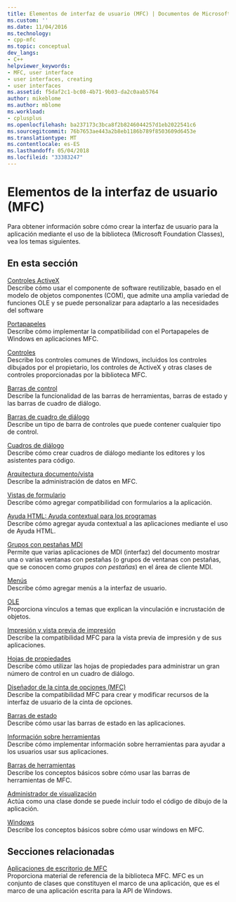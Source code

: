 ```yaml
---
title: Elementos de interfaz de usuario (MFC) | Documentos de Microsoft
ms.custom: ''
ms.date: 11/04/2016
ms.technology:
- cpp-mfc
ms.topic: conceptual
dev_langs:
- C++
helpviewer_keywords:
- MFC, user interface
- user interfaces, creating
- user interfaces
ms.assetid: f5daf2c1-bc08-4b71-9b03-da2c0aab5764
author: mikeblome
ms.author: mblome
ms.workload:
- cplusplus
ms.openlocfilehash: ba237173c3bca8f2b8246044257d1eb2022541c6
ms.sourcegitcommit: 76b7653ae443a2b8eb1186b789f8503609d6453e
ms.translationtype: MT
ms.contentlocale: es-ES
ms.lasthandoff: 05/04/2018
ms.locfileid: "33383247"
---
```

# <a name="user-interface-elements-mfc"></a>Elementos de la interfaz de usuario (MFC)
Para obtener información sobre cómo crear la interfaz de usuario para la aplicación mediante el uso de la biblioteca (Microsoft Foundation Classes), vea los temas siguientes.  
  
## <a name="in-this-section"></a>En esta sección  
 [Controles ActiveX](../mfc/activex-controls.md)  
 Describe cómo usar el componente de software reutilizable, basado en el modelo de objetos componentes (COM), que admite una amplia variedad de funciones OLE y se puede personalizar para adaptarlo a las necesidades del software  
  
 [Portapapeles](../mfc/clipboard.md)  
 Describe cómo implementar la compatibilidad con el Portapapeles de Windows en aplicaciones MFC.  
  
 [Controles](../mfc/controls-mfc.md)  
 Describe los controles comunes de Windows, incluidos los controles dibujados por el propietario, los controles de ActiveX y otras clases de controles proporcionadas por la biblioteca MFC.  
  
 [Barras de control](../mfc/control-bars.md)  
 Describe la funcionalidad de las barras de herramientas, barras de estado y las barras de cuadro de diálogo.  
  
 [Barras de cuadro de diálogo](../mfc/dialog-bars.md)  
 Describe un tipo de barra de controles que puede contener cualquier tipo de control.  
  
 [Cuadros de diálogo](../mfc/dialog-boxes.md)  
 Describe cómo crear cuadros de diálogo mediante los editores y los asistentes para código.  
  
 [Arquitectura documento/vista](../mfc/document-view-architecture.md)  
 Describe la administración de datos en MFC.  
  
 [Vistas de formulario](../mfc/form-views-mfc.md)  
 Describe cómo agregar compatibilidad con formularios a la aplicación.  
  
 [Ayuda HTML: Ayuda contextual para los programas](../mfc/html-help-context-sensitive-help-for-your-programs.md)  
 Describe cómo agregar ayuda contextual a las aplicaciones mediante el uso de Ayuda HTML.  
  
 [Grupos con pestañas MDI](../mfc/mdi-tabbed-groups.md)  
 Permite que varias aplicaciones de MDI (interfaz) del documento mostrar una o varias ventanas con pestañas (o grupos de ventanas con pestañas, que se conocen como *grupos con pestañas*) en el área de cliente MDI.  
  
 [Menús](../mfc/menus-mfc.md)  
 Describe cómo agregar menús a la interfaz de usuario.  
  
 [OLE](../mfc/ole-mfc.md)  
 Proporciona vínculos a temas que explican la vinculación e incrustación de objetos.  
  
 [Impresión y vista previa de impresión](../mfc/printing-and-print-preview.md)  
 Describe la compatibilidad MFC para la vista previa de impresión y de sus aplicaciones.  
  
 [Hojas de propiedades](../mfc/property-sheets-mfc.md)  
 Describe cómo utilizar las hojas de propiedades para administrar un gran número de control en un cuadro de diálogo.  
  
 [Diseñador de la cinta de opciones (MFC)](../mfc/ribbon-designer-mfc.md)  
 Describe la compatibilidad MFC para crear y modificar recursos de la interfaz de usuario de la cinta de opciones.  
  
 [Barras de estado](../mfc/status-bars.md)  
 Describe cómo usar las barras de estado en las aplicaciones.  
  
 [Información sobre herramientas](../mfc/tool-tips.md)  
 Describe cómo implementar información sobre herramientas para ayudar a los usuarios usar sus aplicaciones.  
  
 [Barras de herramientas](../mfc/toolbars.md)  
 Describe los conceptos básicos sobre cómo usar las barras de herramientas de MFC.  
  
 [Administrador de visualización](../mfc/visualization-manager.md)  
 Actúa como una clase donde se puede incluir todo el código de dibujo de la aplicación.  
  
 [Windows](../mfc/windows.md)  
 Describe los conceptos básicos sobre cómo usar windows en MFC.  
  
## <a name="related-sections"></a>Secciones relacionadas  
 [Aplicaciones de escritorio de MFC](../mfc/mfc-desktop-applications.md)  
 Proporciona material de referencia de la biblioteca MFC. MFC es un conjunto de clases que constituyen el marco de una aplicación, que es el marco de una aplicación escrita para la API de Windows.

